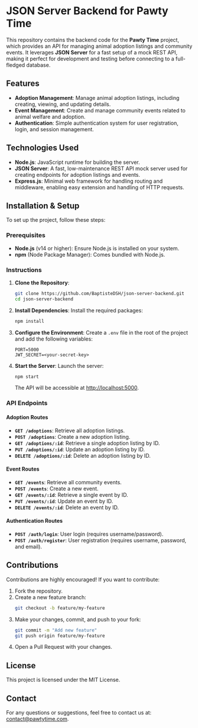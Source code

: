 # JSON Server Backend for Pawty Time

This repository contains the backend code for the **Pawty Time** project, which provides an API for managing animal adoption listings and community events. It leverages **JSON Server** for a fast setup of a mock REST API, making it perfect for development and testing before connecting to a full-fledged database.

## Features

- **Adoption Management**: Manage animal adoption listings, including creating, viewing, and updating details.
- **Event Management**: Create and manage community events related to animal welfare and adoption.
- **Authentication**: Simple authentication system for user registration, login, and session management.

## Technologies Used

- **Node.js**: JavaScript runtime for building the server.
- **JSON Server**: A fast, low-maintenance REST API mock server used for creating endpoints for adoption listings and events.
- **Express.js**: Minimal web framework for handling routing and middleware, enabling easy extension and handling of HTTP requests.

## Installation & Setup

To set up the project, follow these steps:

### Prerequisites

- **Node.js** (v14 or higher): Ensure Node.js is installed on your system.
- **npm** (Node Package Manager): Comes bundled with Node.js.

### Instructions

1. **Clone the Repository**:

   ```bash
   git clone https://github.com/BaptisteDSH/json-server-backend.git
   cd json-server-backend
   ```

2. **Install Dependencies**:
   Install the required packages:

   ```bash
   npm install
   ```

3. **Configure the Environment**:
   Create a `.env` file in the root of the project and add the following variables:

   ```
   PORT=5000
   JWT_SECRET=<your-secret-key>
   ```

4. **Start the Server**:
   Launch the server:

   ```bash
   npm start
   ```

   The API will be accessible at [http://localhost:5000](http://localhost:5000).

### API Endpoints

#### Adoption Routes

- **`GET /adoptions`**: Retrieve all adoption listings.
- **`POST /adoptions`**: Create a new adoption listing.
- **`GET /adoptions/:id`**: Retrieve a single adoption listing by ID.
- **`PUT /adoptions/:id`**: Update an adoption listing by ID.
- **`DELETE /adoptions/:id`**: Delete an adoption listing by ID.

#### Event Routes

- **`GET /events`**: Retrieve all community events.
- **`POST /events`**: Create a new event.
- **`GET /events/:id`**: Retrieve a single event by ID.
- **`PUT /events/:id`**: Update an event by ID.
- **`DELETE /events/:id`**: Delete an event by ID.

#### Authentication Routes

- **`POST /auth/login`**: User login (requires username/password).
- **`POST /auth/register`**: User registration (requires username, password, and email).

## Contributions

Contributions are highly encouraged! If you want to contribute:

1. Fork the repository.
2. Create a new feature branch:
   ```bash
   git checkout -b feature/my-feature
   ```
3. Make your changes, commit, and push to your fork:
   ```bash
   git commit -m "Add new feature"
   git push origin feature/my-feature
   ```
4. Open a Pull Request with your changes.

## License

This project is licensed under the MIT License.

## Contact

For any questions or suggestions, feel free to contact us at: contact@pawtytime.com.
